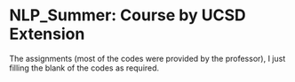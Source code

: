 # NLP_Summer: Course by UCSD Extension

The assignments (most of the codes were provided by the professor), I just filling the blank of the codes as required.
